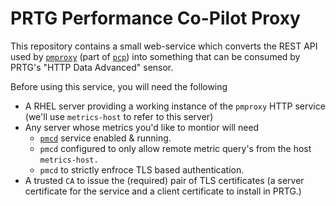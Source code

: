   # PRTG Performance Co-Pilot Proxy 
  
  This repository contains a small web-service which converts the REST API used by [`pmproxy`](https://man7.org/linux/man-pages/man1/pmproxy.1.html) (part of
  [`pcp`](https://pcp.io/)) into something that can be consumed by PRTG's "HTTP Data Advanced" sensor. 
  
  Before using this service, you will need the following
  
   * A RHEL server providing a working instance of the `pmproxy` HTTP service (we'll use `metrics-host` to refer to this server)
   * Any server whose metrics you'd like to montior will need
     * [`pmcd`](https://man7.org/linux/man-pages/man1/pmcd.1.html) service enabled & running.
     * `pmcd` configured to only allow remote metric query's from the host `metrics-host.` 
     * `pmcd` to strictly enfroce TLS based authentication.
   * A trusted `CA` to issue the (required) pair of TLS certificates (a server certificate for the service and a client certificate to install in PRTG.)
